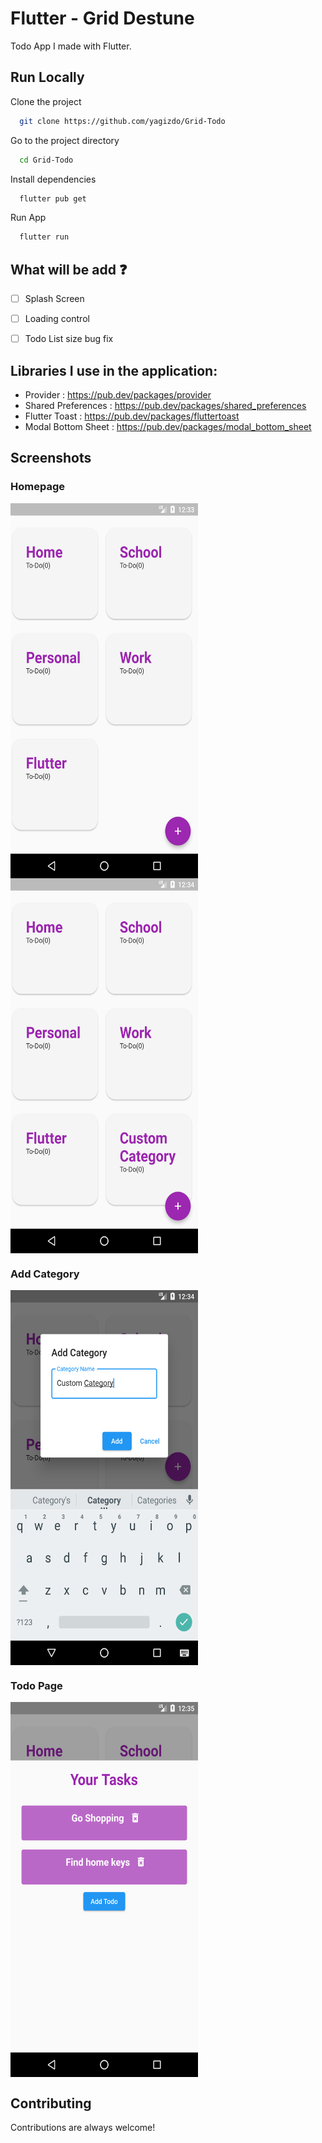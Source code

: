 
# Flutter - Grid Destune

Todo App I made with Flutter.

## Run Locally

Clone the project

```bash
  git clone https://github.com/yagizdo/Grid-Todo
```

Go to the project directory

```bash
  cd Grid-Todo
```

Install dependencies

```bash
  flutter pub get
```

Run App

```bash
  flutter run
```


## What will be add :question:

- [ ] Splash Screen
- [ ] Loading control
- [ ] Todo List size bug fix


##  Libraries I use in the application:
- Provider : https://pub.dev/packages/provider
- Shared Preferences : https://pub.dev/packages/shared_preferences
- Flutter Toast : https://pub.dev/packages/fluttertoast
- Modal Bottom Sheet : https://pub.dev/packages/modal_bottom_sheet

## Screenshots
### Homepage
<img align="left" width="300" height="600" src="Screenshots/homepage1.png">
<img align="center" width="300" height="600" src="Screenshots/homepage2.png">

### Add Category
<img align="center" width="300" height="600" src="Screenshots/addcategory.png">

### Todo Page
<img align="center" width="300" height="600" src="Screenshots/todopage.png">


## Contributing

Contributions are always welcome!
